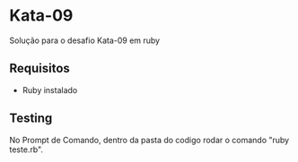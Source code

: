 # Kata-09
Solução para o desafio Kata-09 em ruby

## Requisitos
* Ruby instalado

## Testing
No Prompt de Comando, dentro da pasta do codigo rodar o comando "ruby teste.rb".
